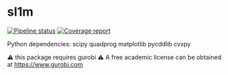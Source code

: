 # sl1m

[![Pipeline status](https://gitlab.laas.fr/$ORG/sl1m/badges/master/pipeline.svg)](https://gitlab.laas.fr/loco-3d/sl1m/commits/master)
[![Coverage report](https://gitlab.laas.fr/loco-3d/sl1m/badges/master/coverage.svg?job=doc-coverage)](http://projects.laas.fr/gepetto/doc/loco-3d/sl1m/master/coverage/)


Python dependencies:
	scipy
	quadprog
	matplotlib
	pycddlib
	cvxpy

:warning: this package requires gurobi :warning:
A free academic license can be obtained at https://www.gurobi.com
